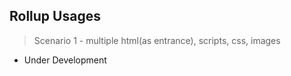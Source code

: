 ## Rollup Usages
> Scenario 1  - multiple html(as entrance), scripts, css, images

- Under Development
